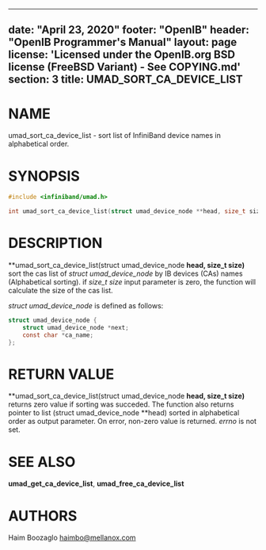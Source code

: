
---
date: "April 23, 2020"
footer: "OpenIB"
header: "OpenIB Programmer's Manual"
layout: page
license: 'Licensed under the OpenIB.org BSD license (FreeBSD Variant) - See COPYING.md'
section: 3
title: UMAD_SORT_CA_DEVICE_LIST
---

# NAME

umad_sort_ca_device_list - sort list of InfiniBand device names in
alphabetical order.

# SYNOPSIS

```c
#include <infiniband/umad.h>

int umad_sort_ca_device_list(struct umad_device_node **head, size_t size);
```

# DESCRIPTION

**umad_sort_ca_device_list(struct umad_device_node **head, size_t size)**
sort the cas list of *struct umad_device_node* by IB devices (CAs) names
(Alphabetical sorting).
if *size_t size* input parameter is zero, the function will calculate the
size of the cas list.

*struct umad_device_node* is defined as follows:

```c
struct umad_device_node {
	struct umad_device_node *next;
	const char *ca_name;
};
```

# RETURN VALUE

**umad_sort_ca_device_list(struct umad_device_node **head, size_t size)**
returns zero value if sorting was succeded.
The function also returns pointer to list (struct umad_device_node **head)
sorted in alphabetical order as output parameter.
On error, non-zero value is returned.
*errno* is not set.

# SEE ALSO

**umad_get_ca_device_list**, **umad_free_ca_device_list**

# AUTHORS

Haim Boozaglo <haimbo@mellanox.com>
